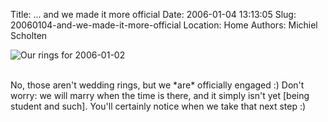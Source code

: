 Title: ... and we made it more official
Date: 2006-01-04 13:13:05
Slug: 20060104-and-we-made-it-more-official
Location: Home
Authors: Michiel Scholten

<div class="content-image"><div><img src="/~mbscholt/images/content/20060102_rings.jpg" alt="Our rings for 2006-01-02" title="Our rings for 2006-01-02" /></div></div>
<br style="clear: both;" />

<p>No, those aren't wedding rings, but we *are* officially engaged :) Don't worry: we will marry when the time is there, and it simply isn't yet [being student and such]. You'll certainly notice when we take that next step :)</p>
